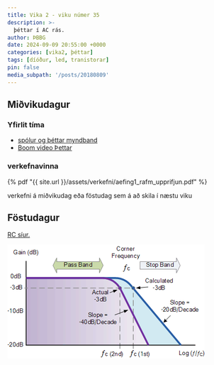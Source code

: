 ```yaml
---
title: Vika 2 - viku númer 35
description: >-
  þéttar í AC rás.
author: ÞBBG
date: 2024-09-09 20:55:00 +0000
categories: [vika2, þéttar]
tags: [díóður, led, tranistorar]
pin: false
media_subpath: '/posts/20180809'
---
```


## Miðvikudagur

### Yfirlit tíma

- [spólur og þéttar myndband](https://youtu.be/UrCFv2qCELI?list=PLFACF44166E3B0FD3&t=270)
- [Boom video Þettar](https://www.youtube.com/watch?v=rbCXKhhzBN0)

### verkefnavinna

{% pdf "{{ site.url }}/assets/verkefni/aefing1_rafm_upprifjun.pdf" %}

verkefni á miðvikudag eða föstudag sem á að skila í næstu viku

## Föstudagur

[RC síur.](https://www.electronics-tutorials.ws/filter/filter_3.html)


![rc highpass](../assets/img/highpass.png)
